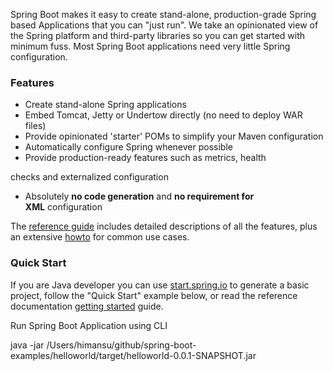 Spring Boot makes it easy to create stand-alone, production-grade Spring based Applications that you can "just run". We take an opinionated view of the Spring platform and third-party libraries so you can get started with minimum fuss. Most Spring Boot applications need very little Spring configuration.  
  
### Features  
- Create stand-alone Spring applications  
- Embed Tomcat, Jetty or Undertow directly (no need to deploy WAR files)  
- Provide opinionated 'starter' POMs to simplify your Maven configuration  
- Automatically configure Spring whenever possible  
- Provide production-ready features such as metrics, health   
  
checks and externalized configuration  
- Absolutely **no code generation** and **no requirement for XML** configuration  
  
The [reference guide](https://docs.spring.io/spring-boot/docs/current-SNAPSHOT/reference/htmlsingle) includes detailed descriptions of all the features, plus an extensive [howto](https://docs.spring.io/spring-boot/docs/current-SNAPSHOT/reference/htmlsingle/#howto) for common use cases.  
  
### Quick Start  
If you are Java developer you can use [start.spring.io](https://start.spring.io/) to generate a basic project, follow the "Quick Start" example below, or read the reference documentation [getting started](https://docs.spring.io/spring-boot/docs/current-SNAPSHOT/reference/htmlsingle/#getting-started) guide.  
  
  
Run Spring Boot Application using CLI  
  
java -jar /Users/himansu/github/spring-boot-examples/helloworld/target/helloworld-0.0.1-SNAPSHOT.jar
